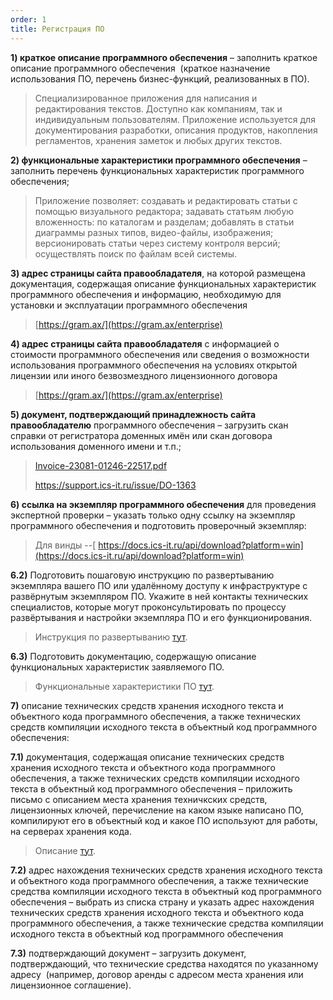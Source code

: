 ```yaml
---
order: 1
title: Регистрация ПО
---
```


**1) краткое описание программного обеспечения** – заполнить краткое описание программного обеспечения  (краткое назначение использования ПО, перечень бизнес-функций, реализованных в ПО).

> Специализированное приложения для написания и редактирования текстов. Доступно как компаниям, так и индивидуальным пользователям. Приложение используется для документирования разработки, описания продуктов, накопления регламентов, хранения заметок и любых других текстов.

**2) функциональные характеристики программного обеспечения** – заполнить перечень функциональных характеристик программного обеспечения;

> Приложение позволяет: создавать и редактировать статьи с помощью визуального редактора; задавать статьям любую вложенность: по каталогам и разделам; добавлять в статьи диаграммы разных типов, видео-файлы, изображения; версионировать статьи через систему контроля версий; осуществлять поиск по файлам всей системы.

**3) адрес страницы сайта правообладателя**, на которой размещена документация, содержащая описание функциональных характеристик программного обеспечения и информацию, необходимую для установки и эксплуатации программного обеспечения

> [https://gram.ax/](https://gram.ax/enterprise)

**4) адрес страницы сайта правообладателя** с информацией о стоимости программного обеспечения или сведения о возможности использования программного обеспечения на условиях открытой лицензии или иного безвозмездного лицензионного договора

> [https://gram.ax/](https://gram.ax/enterprise)

**5) документ, подтверждающий принадлежность сайта правообладателю** программного обеспечения – загрузить скан справки от регистратора доменных имён или скан договора использования доменного имени и т.п.;

> [Invoice-23081-01246-22517.pdf](./Invoice-23081-01246-22517.pdf)
>
> <https://support.ics-it.ru/issue/DO-1363>

**6) ссылка на экземпляр программного обеспечения** для проведения экспертной проверки – указать только одну ссылку на экземпляр программного обеспечения и подготовить проверочный экземпляр:

> Для винды --[ https://docs.ics-it.ru/api/download?platform=win](https://docs.ics-it.ru/api/download?platform=win)

**6\.2)** Подготовить пошаговую инструкцию по развертыванию экземпляра вашего ПО или удалённому доступу к инфраструктуре с развёрнутым экземпляром ПО. Укажите в ней контакты технических специалистов, которые могут проконсультировать по процессу развёртывания и настройки экземпляра ПО и его функционирования.

> Инструкция по развертыванию [тут](./build.md).

**6\.3)** Подготовить документацию, содержащую описание функциональных характеристик заявляемого ПО.

> Функциональные характеристики ПО [тут](./func.md).

**7)** описание технических средств хранения исходного текста и объектного кода программного обеспечения, а также технических средств компиляции исходного текста в объектный код программного обеспечения:

**7\.1)** документация, содержащая описание технических средств хранения исходного текста и объектного кода программного обеспечения, а также технических средств компиляции исходного текста в объектный код программного обеспечения – приложить письмо с описанием места хранения техничкских средств, лицензионных ключей, перечисление на каком языке написано ПО, компилируют его в объектный код и какое ПО используют для работы, на серверах хранения кода.

> Описание [тут](./ghpo.md).

**7\.2)** адрес нахождения технических средств хранения исходного текста и объектного кода программного обеспечения, а также технические средства компиляции исходного текста в объектный код программного обеспечения – выбрать из списка страну и указать адрес нахождения технических средств хранения исходного текста и объектного кода программного обеспечения, а также технические средства компиляции исходного текста в объектный код программного обеспечения

**7\.3)** подтверждающий документ – загрузить документ, подтверждающий, что технические средства находятся по указанному адресу  (например, договор аренды с адресом места хранения или лицензионное соглашение).